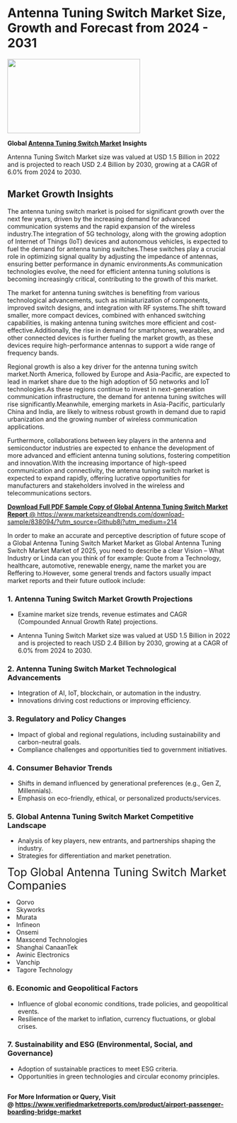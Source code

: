 <H1>Antenna Tuning Switch Market Size, Growth and Forecast from 2024 - 2031</H1><img class="aligncenter size-medium wp-image-584254" src="https://thirdeyenews.in/wp-content/uploads/2024/09/Global-Market-Research-300x168.jpeg" alt="" width="300" height="168" /><p><strong>Global&nbsp;<a href="https://www.marketsizeandtrends.com/download-sample/838094/?utm_source=Github8j?utm_medium=214">Antenna Tuning Switch Market</a> Insights</strong></p><p>Antenna Tuning Switch Market size was valued at USD 1.5 Billion in 2022 and is projected to reach USD 2.4 Billion by 2030, growing at a CAGR of 6.0% from 2024 to 2030.</p><p><h2>Market Growth Insights</h2> <p>The antenna tuning switch market is poised for significant growth over the next few years, driven by the increasing demand for advanced communication systems and the rapid expansion of the wireless industry.The integration of 5G technology, along with the growing adoption of Internet of Things (IoT) devices and autonomous vehicles, is expected to fuel the demand for antenna tuning switches.These switches play a crucial role in optimizing signal quality by adjusting the impedance of antennas, ensuring better performance in dynamic environments.As communication technologies evolve, the need for efficient antenna tuning solutions is becoming increasingly critical, contributing to the growth of this market.</p> <p><a href="#"></a></p> <p>The market for antenna tuning switches is benefiting from various technological advancements, such as miniaturization of components, improved switch designs, and integration with RF systems.The shift toward smaller, more compact devices, combined with enhanced switching capabilities, is making antenna tuning switches more efficient and cost-effective.Additionally, the rise in demand for smartphones, wearables, and other connected devices is further fueling the market growth, as these devices require high-performance antennas to support a wide range of frequency bands.</p> <p>Regional growth is also a key driver for the antenna tuning switch market.North America, followed by Europe and Asia-Pacific, are expected to lead in market share due to the high adoption of 5G networks and IoT technologies.As these regions continue to invest in next-generation communication infrastructure, the demand for antenna tuning switches will rise significantly.Meanwhile, emerging markets in Asia-Pacific, particularly China and India, are likely to witness robust growth in demand due to rapid urbanization and the growing number of wireless communication applications.</p> <p>Furthermore, collaborations between key players in the antenna and semiconductor industries are expected to enhance the development of more advanced and efficient antenna tuning solutions, fostering competition and innovation.With the increasing importance of high-speed communication and connectivity, the antenna tuning switch market is expected to expand rapidly, offering lucrative opportunities for manufacturers and stakeholders involved in the wireless and telecommunications sectors.</p> <p><a href="#"></p><p><span class=""><strong>Download Full PDF Sample Copy of Global Antenna Tuning Switch Market Report</strong> @ <a href="https://www.marketsizeandtrends.com/download-sample/838094/?utm_source=Github8j?utm_medium=214" target="_blank">https://www.marketsizeandtrends.com/download-sample/838094/?utm_source=Github8j?utm_medium=214</a></span></p><p>In order to make an accurate and perceptive description of future scope of a Global&nbsp;Antenna Tuning Switch Market Market as Global&nbsp;Antenna Tuning Switch Market Market of 2025, you need to describe a clear Vision &ndash; What Industry or Linda can you think of for example: Quote from a Technology, healthcare, automotive, renewable energy, name the market you are Reffering to.However, some general trends and factors usually impact market reports and their future outlook include:</p><h3>1.&nbsp;<strong>Antenna Tuning Switch Market Growth Projections</strong></h3><ul><li>Examine market size trends, revenue estimates and CAGR (Compounded Annual Growth Rate) projections.</li><li><p>Antenna Tuning Switch Market size was valued at USD 1.5 Billion in 2022 and is projected to reach USD 2.4 Billion by 2030, growing at a CAGR of 6.0% from 2024 to 2030.</p></li></ul><h3>2.&nbsp;<strong>Antenna Tuning Switch Market Technological Advancements</strong></h3><ul><li>Integration of AI, IoT, blockchain, or automation in the industry.</li><li>Innovations driving cost reductions or improving efficiency.</li></ul><h3>3.&nbsp;<strong>Regulatory and Policy Changes</strong></h3><ul><li>Impact of global and regional regulations, including sustainability and carbon-neutral goals.</li><li>Compliance challenges and opportunities tied to government initiatives.</li></ul><h3>4.&nbsp;<strong>Consumer Behavior Trends</strong></h3><ul><li>Shifts in demand influenced by generational preferences (e.g., Gen Z, Millennials).</li><li>Emphasis on eco-friendly, ethical, or personalized products/services.</li></ul><h3>5.&nbsp;<strong>Global Antenna Tuning Switch Market Competitive Landscape</strong></h3><ul><li>Analysis of key players, new entrants, and partnerships shaping the industry.</li><li>Strategies for differentiation and market penetration.</li></ul><p data-pm-slice="1 1 []"><span style="color: inherit; font-family: inherit; font-size: 25px;">Top Global Antenna Tuning Switch Market Companies</span></p><div class="" data-test-id=""><p><li>Qorvo</li><li> Skyworks</li><li> Murata</li><li> Infineon</li><li> Onsemi</li><li> Maxscend Technologies</li><li> Shanghai CanaanTek</li><li> Awinic Electronics</li><li> Vanchip</li><li> Tagore Technology</li></p></div><h3>6.&nbsp;<strong>Economic and Geopolitical Factors</strong></h3><ul><li>Influence of global economic conditions, trade policies, and geopolitical events.</li><li>Resilience of the market to inflation, currency fluctuations, or global crises.</li></ul><h3>7.&nbsp;<strong>Sustainability and ESG (Environmental, Social, and Governance)</strong></h3><ul><li>Adoption of sustainable practices to meet ESG criteria.</li><li>Opportunities in green technologies and circular economy principles.</li></ul><h2><strong style="font-size: 14px;">For More Information or Query, Visit @&nbsp;</strong><a style="background-color: #ffffff; font-size: 14px;" href="https://www.marketsizeandtrends.com/report/antenna-tuning-switch-market/" target="_blank">https://www.verifiedmarketreports.com/product/airport-passenger-boarding-bridge-market</a></h2>